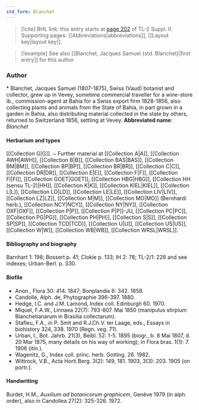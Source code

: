 ```yaml
---
std_form: Blanchet
---
```


> [!cite] BHL link: this entry starts at [page 202](https://www.biodiversitylibrary.org/page/33265399) of TL-2 Suppl. II.
> Supporting pages: [[Abbreviations|abbreviations]], [[Layout key|layout key]].

> [!example] See also [[Blanchet, Jacques Samuel {std. Blanchet}|first entry]] for this author

### Author

\* Blanchet, Jacques Samuel (1807-1875), Swiss (Vaud) botanist and collector, grew up in Vevey, sometime commercial traveller for a wine-store ib., commission-agent at Bahia for a Swiss export firm 1828-1856, also collecting plants and animals from the State of Bahia, in part grown in a garden in Bahia, also distributing material collected in the state by others, returned to Switzerland 1856, settling at Vevey. 
**Abbreviated name**: *Blanchet*

#### Herbarium and types

[[Collection G|G]]. − Further material at [[Collection A|A]], [[Collection AWH|AWH]], [[Collection B|B]], [[Collection BAS|BAS]], [[Collection BM|BM]], [[Collection BP|BP]], [[Collection BR|BR]], [[Collection C|C]], [[Collection DR|DR]], [[Collection E|E]], [[Collection F|F]], [[Collection FI|FI]], [[Collection GOET|GOET]], [[Collection HBG|HBG]], [[Collection HH (sensu TL-2)|HH]], [[Collection K|K]], [[Collection KIEL|KIEL]], [[Collection L|L]], [[Collection LD|LD]], [[Collection LE|LE]], [[Collection LIV|LIV]], [[Collection LZ|LZ]], [[Collection M|M]], [[Collection MO|MO]] (Bernhardi herb.), [[Collection NCY|NCY]], [[Collection NY|NY]], [[Collection OXF|OXF]], [[Collection P|P]], [[Collection P|P]]-JU, [[Collection PC|PC]], [[Collection PG|PG]], [[Collection PH|PH]], [[Collection S|S]], [[Collection SP|SP]], [[Collection TCD|TCD]], [[Collection U|U]], [[Collection US|US]], [[Collection W|W]], [[Collection WB|WB]], [[Collection WRSL|WRSL]].

#### Bibliography and biography

Barnhart 1: 198; Bossert p. 41; Clokie p. 133; IH 2: 78; TL-2/1: 228 and see indexes; Urban-Berl. p. 330.

#### Biofile

- Anon., Flora 30: 414. 1847; Bonplandia 6: 342. 1858.
- Candolle, Alph. de, Phytographie 396-397. 1880.
- Hedge, I.C. and J.M. Lamond, Index coll. Edinburgh 60. 1970.
- Miquel, F.A.W., Linnaea 22(7): 793-807. Mai 1850 (manipulus stirpium Blanchetianarum in Brasilia collectarum).
- Stafleu, F.A., *in* P. Smit and R.J.Ch.V. ter Laage, eds., Essays in biohistory 324, 338. 1970 (Regn. veg. 71).
- Urban, I., Bot. Jahrb. 21(3), Beibl. 52: 1-5. 1895 (biogr., b. 8 Mai 1807, d. 20 Mar 1875, many details on his way of working); *in* Flora bras. 1(1): 7. 1906 (itin.).
- Wagenitz, G., Index coll. princ. herb. Gotting. 26. 1982.
- Wittrock, V.B., Acta Horti Berg. 3(2): 149, 181. 1903, 3(3): 203. 1905 (on portr.).

#### Handwriting

Burdet, H.M., *Auxilium ad botanicorum graphicem*, Genève 1979 (in alph. order), also in Candollea 27(2): 325-326. 1972.

